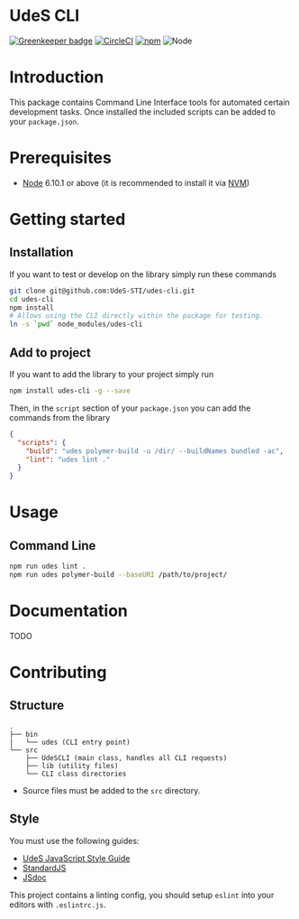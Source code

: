 UdeS CLI
========

[![Greenkeeper badge](https://badges.greenkeeper.io/UdeS-STI/udes-cli.svg)](https://greenkeeper.io/)
[![CircleCI](https://circleci.com/gh/UdeS-STI/udes-cli.svg?style=svg)](https://circleci.com/gh/UdeS-STI/udes-cli)
[![npm](https://img.shields.io/npm/v/udes-cli.svg?style=flat-square)](https://www.npmjs.com/package/udes-cli)
![Node](https://img.shields.io/badge/node-6.10.1-brightgreen.svg)

# Introduction
This package contains Command Line Interface tools for automated certain
development tasks. Once installed the included scripts can be added to your
`package.json`.

# Prerequisites
* [Node](https://nodejs.org) 6.10.1 or above (it is recommended to install it via
[NVM](https://github.com/creationix/nvm))

# Getting started
## Installation
If you want to test or develop on the library simply run these commands
```bash
git clone git@github.com:UdeS-STI/udes-cli.git
cd udes-cli
npm install
# Allows using the CLI directly within the package for testing.
ln -s `pwd` node_modules/udes-cli
```

## Add to project
If you want to add the library to your project simply run
```bash
npm install udes-cli -g --save
```

Then, in the `script` section of your `package.json` you can add the commands
from the library
```json
{
  "scripts": {
    "build": "udes polymer-build -u /dir/ --buildNames bundled -ac",
    "lint": "udes lint ."
  }
}
```

# Usage
## Command Line
```bash
npm run udes lint .
npm run udes polymer-build --baseURI /path/to/project/
``` 

# Documentation
TODO

# Contributing
## Structure
```
.
├── bin
|   └── udes (CLI entry point)
└── src
    ├── UdeSCLI (main class, handles all CLI requests)
    ├── lib (utility files)
    └── CLI class directories
```
* Source files must be added to the `src` directory.

## Style
You must use the following guides:
* [UdeS JavaScript Style Guide](https://www.npmjs.com/package/eslint-config-udes)
* [StandardJS](https://standardjs.com/)
* [JSdoc](http://usejsdoc.org/)

This project contains a linting config, you should setup `eslint` into your
editors with `.eslintrc.js`.

